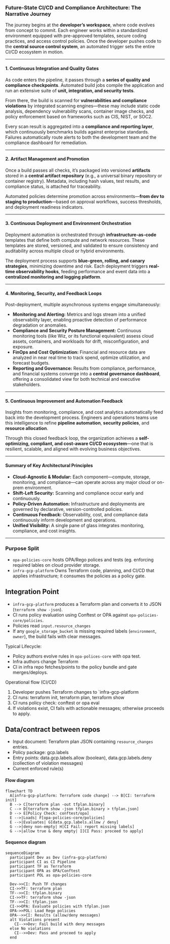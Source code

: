 ### **Future-State CI/CD and Compliance Architecture: The Narrative Journey**

The journey begins at the **developer’s workspace**, where code evolves from concept to commit. Each engineer works within a standardized environment equipped with pre-approved templates, secure coding practices, and access control policies. Once the developer pushes code to the **central source control system**, an automated trigger sets the entire CI/CD ecosystem in motion.

---

#### **1. Continuous Integration and Quality Gates**

As code enters the pipeline, it passes through a **series of quality and compliance checkpoints**. Automated build jobs compile the application and run an extensive suite of **unit, integration, and security tests**.

From there, the build is scanned for **vulnerabilities and compliance violations** by integrated scanning engines—these may include static code analysis, dependency vulnerability scans, container image checks, and policy enforcement based on frameworks such as CIS, NIST, or SOC2.

Every scan result is aggregated into a **compliance and reporting layer**, which continuously benchmarks builds against enterprise standards. Failures automatically route alerts to both the development team and the compliance dashboard for remediation.

---

#### **2. Artifact Management and Promotion**

Once a build passes all checks, it’s packaged into versioned **artifacts** stored in a **central artifact repository** (e.g., a universal binary repository or container registry). Metadata, including hash values, test results, and compliance status, is attached for traceability.

Automated policies determine promotion across environments—**from dev to staging to production**—based on approval workflows, success thresholds, and deployment readiness indicators.

---

#### **3. Continuous Deployment and Environment Orchestration**

Deployment automation is orchestrated through **infrastructure-as-code** templates that define both compute and network resources. These templates are stored, versioned, and validated to ensure consistency and auditability across multiple cloud or hybrid environments.

The deployment process supports **blue-green, rolling, and canary strategies**, minimizing downtime and risk. Each deployment triggers **real-time observability hooks**, feeding performance and event data into a **centralized monitoring and logging platform**.

---

#### **4. Monitoring, Security, and Feedback Loops**

Post-deployment, multiple asynchronous systems engage simultaneously:

* **Monitoring and Alerting:** Metrics and logs stream into a unified observability layer, enabling proactive detection of performance degradation or anomalies.
* **Compliance and Security Posture Management:** Continuous monitoring tools (like Wiz, or its functional equivalent) assess cloud assets, containers, and workloads for drift, misconfiguration, and exposure.
* **FinOps and Cost Optimization:** Financial and resource data are analyzed in near real time to track spend, optimize utilization, and forecast budgets.
* **Reporting and Governance:** Results from compliance, performance, and financial systems converge into a **central governance dashboard**, offering a consolidated view for both technical and executive stakeholders.

---

#### **5. Continuous Improvement and Automation Feedback**

Insights from monitoring, compliance, and cost analytics automatically feed back into the development process. Engineers and operations teams use this intelligence to refine **pipeline automation**, **security policies**, and **resource allocation**.

Through this closed feedback loop, the organization achieves a **self-optimizing, compliant, and cost-aware CI/CD ecosystem**—one that is resilient, scalable, and aligned with evolving business objectives.

---

#### **Summary of Key Architectural Principles**

* **Cloud-Agnostic & Modular:** Each component—compute, storage, monitoring, and compliance—can operate across any major cloud or on-prem environment.
* **Shift-Left Security:** Scanning and compliance occur early and continuously.
* **Policy-Driven Automation:** Infrastructure and deployments are governed by declarative, version-controlled policies.
* **Continuous Feedback:** Observability, cost, and compliance data continuously inform development and operations.
* **Unified Visibility:** A single pane of glass integrates monitoring, compliance, and cost insights.

---

### Purpose Split

* `opa-policies-core` hosts OPA/Rego polices and tests (eg. enforcing required lables on cloud provider storage.
* `infra-gcp-platform` Owns Terraform code, planning, and CI/CD that applies infrastructure; it consumes the policies as a policy gate.

## Integration Point

- `infra-gcp-platform` produces a Terraform plan and converts it to JSON (`terraform show -json`).
- CI runs policy evaluation using Conftest or OPA against `opa-policies-core/policies`.
- Policies read `input.resource_changes` 
- If any `google_storage_bucket` is missing required labels (`environment`, `owner`), the build fails with clear messages.

Typical Lifecycle: 

- Policy authors evolve rules in `opa-polices-core` with opa test.
- Infra authors change Terraform
- CI in infra repo fetches/points to the policy bundle and gate merges/deploys.

Operational flow (CI/CD)

1. Developer pushes Terraform changes to `infra-gcp-platform
2. CI runs: terraform init, terraform plan, terraform show
3. CI runs policy check: conftest or opa eval
4. If violations exist, CI fails with actionable messages; otherwise proceeds to apply.

## Data/contract between repos
* Input document: Terraform plan JSON containing `resource_changes` entries.
* Policy package: gcp.labels
* Entry points: data.gcp.labels.allow (boolean), data.gcp.labels.deny (collection of violation messages)
* Current enforced rule(s) 

#### Flow diagram

```mermaid
flowchart TD
  A[infra-gcp-platform: Terraform code change] --> B[CI: terraform init]
  B --> C[terraform plan -out tfplan.binary]
  C --> D[terraform show -json tfplan.binary > tfplan.json]
  D --> E[Policy Check: conftest/opa]
  E -->|Loads| F[opa-policies-core/policies]
  E -->|Evaluates| G[data.gcp.labels.allow / deny]
  G -->|deny non-empty| H[CI Fail: report missing labels]
  G -->|allow true & deny empty| I[CI Pass: proceed to apply]
```

#### Sequence diagram

```mermaid
sequenceDiagram
  participant Dev as Dev (infra-gcp-platform)
  participant CI as CI Pipeline
  participant TF as Terraform
  participant OPA as OPA/Conftest
  participant POL as opa-policies-core

  Dev->>CI: Push TF changes
  CI->>TF: terraform plan
  TF-->>CI: tfplan.binary
  CI->>TF: terraform show -json
  TF-->>CI: tfplan.json
  CI->>OPA: Evaluate policies with tfplan.json
  OPA->>POL: Load Rego policies
  OPA-->>CI: Results (allow/deny messages)
  alt Violations present
    CI-->>Dev: Fail build with deny messages
  else No violations
    CI-->>Dev: Pass and proceed to apply
  end
```
